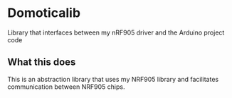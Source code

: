 # Domoticalib
Library that interfaces between my nRF905 driver and the Arduino project code

<h2>What this does</h2>
This is an abstraction library that uses my NRF905 library and facilitates communication between NRF905 chips. 

